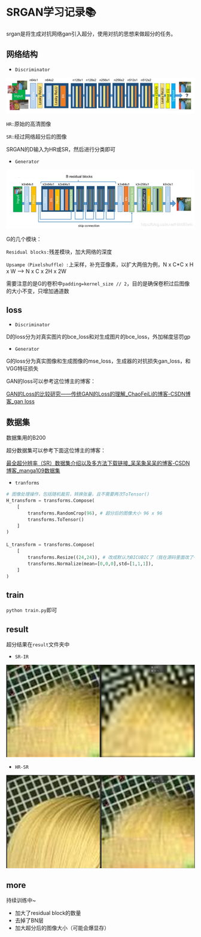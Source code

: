 # SRGAN学习记录📚

srgan是将生成对抗网络gan引入超分，使用对抗的思想来做超分的任务。

## 网络结构

- `Discriminator`

![](https://github.com/KKKc3231/MySrgan/blob/main/Fic/Discriminator.png)

`HR:`原始的高清图像

`SR:`经过网络超分后的图像

SRGAN的D输入为HR或SR，然后进行分类即可

- `Generator`

![](https://github.com/KKKc3231/MySrgan/blob/main/Fic/Generator.png)

G的几个模块：

`Residual blocks:`残差模块，加大网络的深度

`Upsampe（Pixelshuffle）:`上采样，补充亚像素，以扩大两倍为例，N x C*C x H x W  -->  N  x  C x 2H x 2W

需要注意的是G的卷积中`padding=kernel_size // 2`，目的是确保卷积过后图像的大小不变，只增加通道数

## loss

- `Discriminator`

D的loss分为对真实图片的bce_loss和对生成图片的bce_loss，外加梯度惩罚gp

- `Generator`

G的loss分为真实图像和生成图像的mse_loss，生成器的对抗损失gan_loss，和VGG特征损失

GAN的loss可以参考这位博主的博客：

[GAN的Loss的比较研究——传统GAN的Loss的理解_ChaoFeiLi的博客-CSDN博客_gan loss](https://blog.csdn.net/ChaoFeiLi/article/details/110431040?ops_request_misc=&request_id=&biz_id=102&utm_term=gan损失和交叉熵&utm_medium=distribute.pc_search_result.none-task-blog-2~all~sobaiduweb~default-5-110431040.142^v59^pc_rank_34_2,201^v3^add_ask&spm=1018.2226.3001.4187)

## 数据集

数据集用的B200

超分数据集可以参考下面这位博主的博客：

[最全超分辨率（SR）数据集介绍以及多方法下载链接_呆呆象呆呆的博客-CSDN博客_manga109数据集](https://blog.csdn.net/qq_41554005/article/details/116466156)

- `tranforms`

```python
# 图像处理操作，包括随机裁剪，转换张量，且不需要两次ToTensor()
H_transform = transforms.Compose(
    [
        transforms.RandomCrop(96), # 超分后的图像大小 96 x 96
        transforms.ToTensor()
    ]
)

L_transform = transforms.Compose(
    [
        transforms.Resize((24,24)), # 改成默认为BICUBIC了（我在源码里面改了一下默认）
        transforms.Normalize(mean=[0,0,0],std=[1,1,1]),
    ]
)
```

## train

`python train.py`即可

## result

超分结果在`result`文件夹中

- `SR-IR`

![](https://github.com/KKKc3231/MySrgan/blob/main/result/SR-IR.png)

- `HR-SR`

![](https://github.com/KKKc3231/MySrgan/blob/main/result/HR-SR.png)


## more

持续训练中~

- 加大了residual block的数量
- 去掉了BN层
- 加大超分后的图像大小（可能会爆显存）





